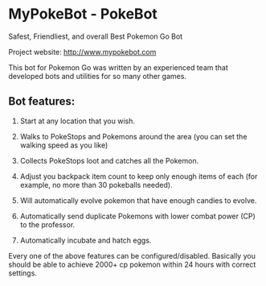 # MyPokeBot - PokeBot
Safest, Friendliest, and overall Best Pokemon Go Bot

Project website: http://www.mypokebot.com

This bot for Pokemon Go was written by an experienced team that developed bots and utilities for so many other games.


## Bot features:

1) Start at any location that you wish.

2) Walks to PokeStops and Pokemons around the area (you can set the walking speed as you like)

3) Collects PokeStops loot and catches all the Pokemon.

4) Adjust you backpack item count to keep only enough items of each (for example, no more than 30 pokeballs needed).

5) Will automatically evolve pokemon that have enough candies to evolve.

6) Automatically send duplicate Pokemons with lower combat power (CP) to the professor.

7) Automatically incubate and hatch eggs.

Every one of the above features can be configured/disabled.
Basically you should be able to achieve 2000+ cp pokemon within 24 hours with correct settings.

